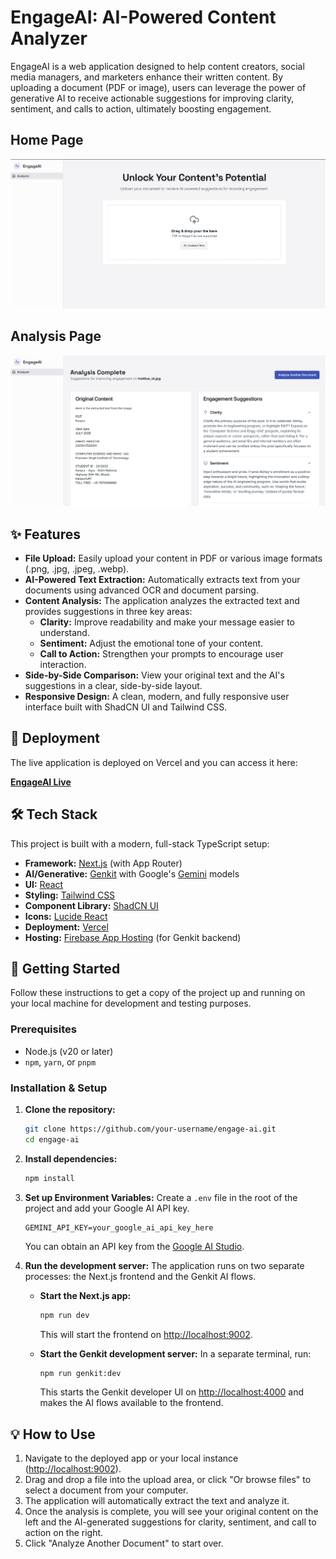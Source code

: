 # EngageAI: AI-Powered Content Analyzer

EngageAI is a web application designed to help content creators, social media managers, and marketers enhance their written content. By uploading a document (PDF or image), users can leverage the power of generative AI to receive actionable suggestions for improving clarity, sentiment, and calls to action, ultimately boosting engagement.

## Home Page
![EngageAI Screenshot](https://github.com/Abhay030/studio/blob/main/assets/Screenshot%202025-08-31%20020134.png)

## Analysis Page
![EngageAI Screenshot](https://github.com/Abhay030/studio/blob/main/assets/Screenshot%202025-08-31%20020347.png)


## ✨ Features

-   **File Upload:** Easily upload your content in PDF or various image formats (.png, .jpg, .jpeg, .webp).
-   **AI-Powered Text Extraction:** Automatically extracts text from your documents using advanced OCR and document parsing.
-   **Content Analysis:** The application analyzes the extracted text and provides suggestions in three key areas:
    -   **Clarity:** Improve readability and make your message easier to understand.
    -   **Sentiment:** Adjust the emotional tone of your content.
    -   **Call to Action:** Strengthen your prompts to encourage user interaction.
-   **Side-by-Side Comparison:** View your original text and the AI's suggestions in a clear, side-by-side layout.
-   **Responsive Design:** A clean, modern, and fully responsive user interface built with ShadCN UI and Tailwind CSS.

## 🚀 Deployment

The live application is deployed on Vercel and you can access it here:

[**EngageAI Live**](https://social-media-content-analyzer-alpha.vercel.app/)

## 🛠️ Tech Stack

This project is built with a modern, full-stack TypeScript setup:

-   **Framework:** [Next.js](https://nextjs.org/) (with App Router)
-   **AI/Generative:** [Genkit](https://firebase.google.com/docs/genkit) with Google's [Gemini](https://ai.google.dev/) models
-   **UI:** [React](https://react.dev/)
-   **Styling:** [Tailwind CSS](https://tailwindcss.com/)
-   **Component Library:** [ShadCN UI](https://ui.shadcn.com/)
-   **Icons:** [Lucide React](https://lucide.dev/guide/packages/lucide-react)
-   **Deployment:** [Vercel](https://vercel.com/)
-   **Hosting:** [Firebase App Hosting](https://firebase.google.com/docs/app-hosting) (for Genkit backend)

## 📄 Getting Started

Follow these instructions to get a copy of the project up and running on your local machine for development and testing purposes.

### Prerequisites

-   Node.js (v20 or later)
-   `npm`, `yarn`, or `pnpm`

### Installation & Setup

1.  **Clone the repository:**
    ```bash
    git clone https://github.com/your-username/engage-ai.git
    cd engage-ai
    ```

2.  **Install dependencies:**
    ```bash
    npm install
    ```

3.  **Set up Environment Variables:**
    Create a `.env` file in the root of the project and add your Google AI API key.
    ```env
    GEMINI_API_KEY=your_google_ai_api_key_here
    ```
    You can obtain an API key from the [Google AI Studio](https://aistudio.google.com/).

4.  **Run the development server:**
    The application runs on two separate processes: the Next.js frontend and the Genkit AI flows.

    -   **Start the Next.js app:**
        ```bash
        npm run dev
        ```
        This will start the frontend on [http://localhost:9002](http://localhost:9002).

    -   **Start the Genkit development server:**
        In a separate terminal, run:
        ```bash
        npm run genkit:dev
        ```
        This starts the Genkit developer UI on [http://localhost:4000](http://localhost:4000) and makes the AI flows available to the frontend.

## 💡 How to Use

1.  Navigate to the deployed app or your local instance ([http://localhost:9002](http://localhost:9002)).
2.  Drag and drop a file into the upload area, or click "Or browse files" to select a document from your computer.
3.  The application will automatically extract the text and analyze it.
4.  Once the analysis is complete, you will see your original content on the left and the AI-generated suggestions for clarity, sentiment, and call to action on the right.
5.  Click "Analyze Another Document" to start over.
